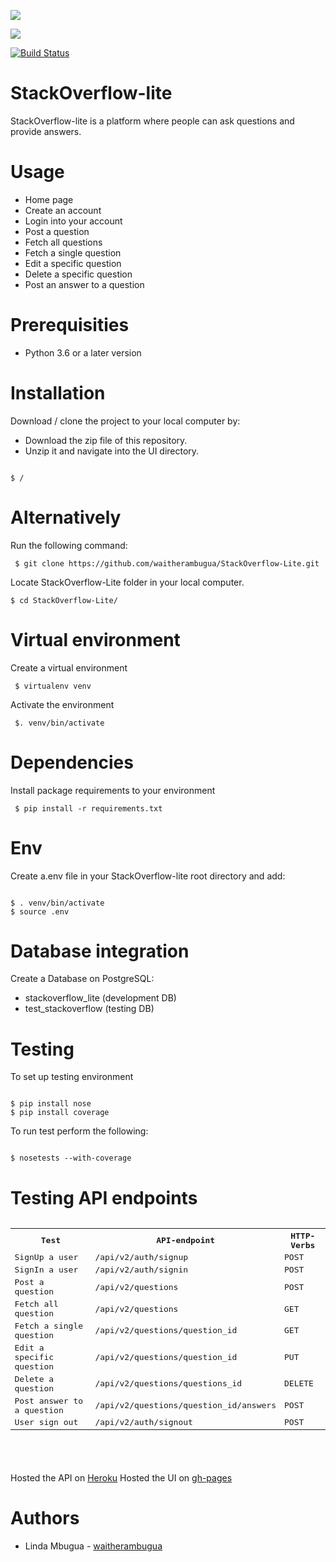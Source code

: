 <a href="https://codeclimate.com/github/codeclimate/codeclimate/maintainability"><img src="https://api.codeclimate.com/v1/badges/a99a88d28ad37a79dbf6/maintainability" /></a>

<a href="https://codeclimate.com/github/codeclimate/codeclimate/test_coverage"><img src="https://api.codeclimate.com/v1/badges/a99a88d28ad37a79dbf6/test_coverage" /></a>

[![Build Status](https://travis-ci.org/Waitherambugua/StackOverflow-Lite.svg?branch=database_tests)](https://travis-ci.org/Waitherambugua/StackOverflow-Lite)




# StackOverflow-lite      
StackOverflow-lite is a platform where people can ask questions and provide answers.

# Usage
- Home page
- Create an account 
- Login into your account
- Post a question
- Fetch all questions
- Fetch a single question
- Edit a specific question
- Delete a specific question
- Post an answer to a question

# Prerequisities
- Python 3.6 or a later version

# Installation
Download / clone the project to your local computer by:
- Download the zip file of this repository.
- Unzip it and navigate into the UI directory.
<pre><code>
$ /
</code></pre>
  

# Alternatively
Run the following command:
<pre><code> $ git clone https://github.com/waitherambugua/StackOverflow-Lite.git </code></pre>
Locate StackOverflow-Lite folder in your local computer.
<pre><code>$ cd StackOverflow-Lite/ </code></pre>

# Virtual environment
Create a virtual environment
<pre><code> $ virtualenv venv </code></pre>
Activate the environment
<pre><code> $. venv/bin/activate </code></pre>

# Dependencies
Install package requirements to your environment
<pre><code> $ pip install -r requirements.txt </code></pre>

# Env
Create a.env file in your StackOverflow-lite root directory and add:
<pre><code>
$ . venv/bin/activate
$ source .env
</code></pre>

# Database integration
Create a Database on PostgreSQL:
- stackoverflow_lite (development DB)
- test_stackoverflow (testing DB)

# Testing
To set up testing environment
<pre><code>
$ pip install nose
$ pip install coverage
</code></pre>
To run test perform the following:
<pre><code>
$ nosetests --with-coverage
</code></pre>
# Testing API endpoints
<pre>
<table>
<tr><th>Test</th>
<th>API-endpoint</th>
<th>HTTP-Verbs</th>
</tr>
<tr>
<td>SignUp a user</td>
<td>/api/v2/auth/signup</td>
<td>POST</td>
</tr>
<tr>
<td>SignIn a user</td>
<td>/api/v2/auth/signin</td>
<td>POST</td>
</tr>
<tr>
<td>Post a question</td>
<td>/api/v2/questions</td>
<td>POST</td>
</tr>
<tr>
<td>Fetch all question</td>
<td>/api/v2/questions</td>
<td>GET</td>
</tr>
<tr>
<td>Fetch a single question</td>
<td>/api/v2/questions/question_id</td>
<td>GET</td>
</tr>
<tr>
<td>Edit a specific question</td>
<td>/api/v2/questions/question_id</td>
<td>PUT</td>
</tr>
<tr>
<td>Delete a question</td>
<td>/api/v2/questions/questions_id</td>
<td>DELETE</td>
</tr>
<tr>
<td>Post answer to a question</td>
<td>/api/v2/questions/question_id/answers</td>
<td>POST</td>
</tr>
<tr>
<td>User sign out</td>
<td>/api/v2/auth/signout</td>
<td>POST</td>
</tr>
</tr>
</table>
</pre>

#
Hosted the API on [Heroku](https://stackoverflowlite-v2.herokuapp.com/)
Hosted the UI on [gh-pages](https://waitherambugua.github.io)

# Authors
- Linda Mbugua - [waitherambugua](https://github.com/waitherambugua)